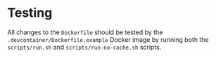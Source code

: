 # Testing

All changes to the `Dockerfile` should be tested by the `.devcontainer/Dockerfile.example` Docker image by running both the `scripts/run.sh` and `scripts/run-no-cache.sh` scripts.